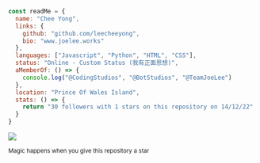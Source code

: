 ```js
const readMe = {
  name: "Chee Yong",
  links: {
    github: "github.com/leecheeyong",
    bio: "www.joelee.works"
  },
  languages: ["Javascript", "Python", "HTML", "CSS"],
  status: "Online - Custom Status (我有正面思想)",
  aMemberOf: () => {
    console.log("@CodingStudios", "@BotStudios", "@TeamJoeLee")
  },
  location: "Prince Of Wales Island",
  stats: () => {
    return "30 followers with 1 stars on this repository on 14/12/22"
  }
}
```

![](https://komarev.com/ghpvc/?username=leecheeyong&color=orange)

<sub>Magic happens when you give this repository a star</sub>
